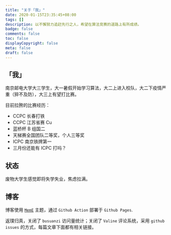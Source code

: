 ```yaml
---
title: "关于「我」"
date: 2020-01-15T23:35:45+08:00
tags: []
description: 以不懈努力追赶先行之人，希望在算法竞赛的道路上有所成绩。
badge: false
comments: false
toc: false
displayCopyright: false
meta: false
draft: false
---
```


## 「我」

南京邮电大学大三学生，大一暑假开始学习算法，大二上进入校队，大二下疫情严重（猝不及防），大三上有望打比赛。

目前拉胯的比赛经历：

+ CCPC 长春打铁
+ CCPC 江苏省赛 Cu
+ 蓝桥杯 B 组国二
+ 天梯赛全国团队二等奖，个人三等奖
+ ICPC 南京铁牌第一
+ 三月份还能有 ICPC 打吗？

## 状态

废物大学生感觉即将失学失业，焦虑拉满。

## 博客

博客使用 [`MemE`](https://github.com/reuixiy/hugo-theme-meme) 主题，通过 `Github Action` 部署于 `Github Pages`.

返璞归真，关闭了 `busuanzi` 访问量统计；关闭了 `Valine` 评论系统，采用 `github issues` 的方式，每篇文章下面都有相关链接。